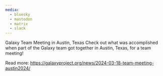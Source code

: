 ```yaml
---
media:
  - bluesky
  - mastodon
  - matrix
  - slack
---
```

Galaxy Team Meeting in Austin, Texas
Check out what was accomplished when part of the Galaxy team got together in Austin, Texas, for a team meeting!

Read more: https://galaxyproject.org/news/2024-03-18-team-meeting-austin2024/
